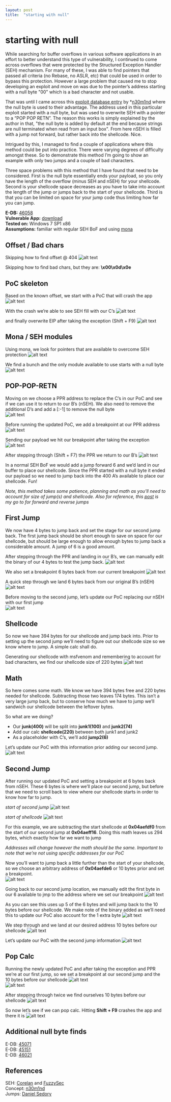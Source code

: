 ```yaml
---
layout: post
title:  "starting with null"
---
```


# starting with null

While searching for buffer overflows in various software applications in an effort to better understand this type of vulnerability, I continued to come across overflows that were protected by the Structured Exception Handler (SEH) mechanism.  For many of these, I was able to find pointers that passed all criteria (no Rebase, no ASLR, etc) that could be used in order to bypass this protection.  However a large problem that caused me to stop developing an exploit and move on was due to the pointer’s address starting with a null byte "00" which is a bad character and not usable.

That was until I came across this [exploit database entry](https://www.exploit-db.com/exploits/40630) by *[n30m1nd](https://twitter.com/NeomindMusic) where the null byte is used to their advantage.  The address used in this particular exploit started with a null byte, but was used to overwrite SEH with a pointer to a “POP POP RETN”.  The reason this works is simply explained by the author in that, "the null byte is added by default at the end because strings are null terminated when read from an input box".  From here nSEH is filled with a jump not forward, but rather back into the shellcode.  Nice. 

Intrigued by this, I managed to find a couple of applications where this method could be put into practice. There were varying degrees of difficulty amongst these. So to demonstrate this method I’m going to show an example with only two jumps and a couple of bad characters. 

Three space problems with this method that I have found that need to be considered.  First is the null byte essentially ends your payload, so you only have the length of the overflow (minus SEH and nSEH) for your shellcode.  Second is your shellcode space decreases as you have to take into account the length of the jump or jumps back to the start of your shellcode.  Third is that you can be limited on space for your jump code thus limiting how far you can jump.

**E-DB:** [46058](https://www.exploit-db.com/exploits/46058)<br>
**Vulnerable App:** [download](https://www.exploit-db.com/apps/6875ea0357dab3ea57d8af67cf67ad83-tsmanager_setup_3.1.0.238.exe)<br>
**Tested on:** Windows 7 SP1 x86<br>
**Assumptions:** familiar with regular SEH BoF and using [mona](https://github.com/corelan/mona)

## Offset / Bad chars
Skipping how to find offset @ 404
	![alt text](../images/null/pattern-offset.png)

Skipping how to find bad chars, but they are:
	**\x00\x0d\x0e**

## PoC skeleton
Based on the known offset, we start with a PoC that will crash the app
![alt text](../images/null/poc-crash.png)

With the crash we’re able to see SEH fill with our C’s 
![alt text](../images/null/nseh-seh.png)

and finally overwrite EIP after taking the exception (Shift + F9)
![alt text](../images/null/eip.png)

## Mona / SEH modules
Using mona, we look for pointers that are available to overcome SEH protection
![alt text](../images/null/mona-seh.png)

We find a bunch and the only module available to use starts with a null byte
![alt text](../images/null/mona-modules.png)

## POP-POP-RETN
Moving on we choose a PPR address to replace the C’s in our PoC and see if we can use it to return to our B’s (nSEH). We also need to remove the additional D’s and add a [:-1] to remove the null byte<br>
![alt text](../images/null/poc1.png)

Before running the updated PoC, we add a breakpoint at our PPR address
![alt text](../images/null/poc1-1.png)

Sending our payload we hit our breakpoint after taking the exception 
![alt text](../images/null/poc1-2.png)

After stepping through (Shift + F7) the PPR we return to our B’s
![alt text](../images/null/poc1-3.png)

In a normal SEH BoF we would add a jump forward 6 and we’d land in our buffer to place our shellcode.  Since the PPR started with a null byte it ended our payload so we need to jump back into the 400 A’s available to place our shellcode.  Fun!

*Note, this method takes some patience, planning and math as you’ll need to account for size of jump(s) and shellcode.  Also for reference, this [post](https://thestarman.pcministry.com/asm/2bytejumps.htm) is my go to for forward and reverse jumps*

## First Jump
We now have 4 bytes to jump back and set the stage for our second jump back.  The first jump back should be short enough to save on space for our shellcode, but should be large enough to allow enough bytes to jump back a considerable amount.  A jump of 6 is a good amount.

After stepping through the PPR and landing in our B’s, we can manually edit the binary of our 4 bytes to test the jump back. 
![alt text](../images/null/poc2-1.png)

We also set a breakpoint 6 bytes back from our current breakpoint
![alt text](../images/null/poc2-2.png)

A quick step through we land 6 bytes back from our original B’s (nSEH)
![alt text](../images/null/poc2-3.png)

Before moving to the second jump, let’s update our PoC replacing our nSEH with our first jump<br>
![alt text](../images/null/poc2.png)

## Shellcode
So now we have 394 bytes for our shellcode and jump back into.  Prior to setting up the second jump we’ll need to figure out our shellcode size so we know where to jump. A simple calc shall do.

Generating our shellcode with msfvenom and remembering to account for bad characters, we find our shellcode size of 220 bytes
![alt text](../images/null/calc.png)

## Math
So here comes some math.  We know we have 394 bytes free and 220 bytes needed for shellcode.  Subtracting those two leaves 174 bytes.  This isn’t a very large jump back, but to conserve how much we have to jump we’ll sandwich our shellcode between the leftover bytes.

So what are we doing?<br>
- Our **junk(400)** will be split into **junk1(100)** and **junk2(74)**<br>
- Add our calc **shellcode(220)** between both junk1 and junk2<br>
- As a placeholder with C’s, we’ll add **jump2(6)** <br>

Let’s update our PoC with this information prior adding our second jump. 
![alt text](../images/null/poc3.png)

## Second Jump
After running our updated PoC and setting a breakpoint at 6 bytes back from nSEH.  These 6 bytes is where we’ll place our second jump, but before that we need to scroll back to view where our shellcode starts in order to know how far to jump.

*start of second jump*
![alt text](../images/null/poc3-1.png)

*start of shellcode*
![alt text](../images/null/poc3-2.png)

For this example, we are subtracting the start shellcode at **0x04aefdf0** from the start of our second jump at **0x04aeff16**.  Doing this math leaves us 294 bytes, which exactly how far we want to jump
	
*Addresses will change however the math should be the same. Important to note that we’re not using specific addresses for our PoC*

Now you’ll want to jump back a little further than the start of your shellcode, so we choose an arbitrary address of **0x04aefde6** or 10 bytes prior and set a breakpoint.  
![alt text](../images/null/poc3-3.png)

Going back to our second jump location, we manually edit the first byte in our 6 available to jmp to the address where we set our breakpoint 
![alt text](../images/null/poc3-4.png)

As you can see this uses up 5 of the 6 bytes and will jump back to the 10 bytes before our shellcode.  We make note of the binary added as we’ll need this to update our PoC also account for the 1 extra byte
![alt text](../images/null/poc3-5.png)

We step through and we land at our desired address 10 bytes before our shellcode
![alt text](../images/null/poc3-6.png)

Let’s update our PoC with the second jump information
![alt text](../images/null/poc4.png)

## Pop Calc
Running the newly updated PoC and after taking the exception and PPR we’re at our first jump, so we set a breakpoint at our second jump and the 10 bytes before our shellcode
![alt text](../images/null/poc4-1a.png)<br>
![alt text](../images/null/poc4-1b.png)

After stepping through twice we find ourselves 10 bytes before our shellcode
![alt text](../images/null/poc4-2.png)

So now let’s see if we can pop calc. Hitting **Shift + F9** crashes the app and there it is
![alt text](../images/null/poc4-3.png)

## Additional null byte finds
E-DB: [45071](https://www.exploit-db.com/exploits/45071)<br>
E-DB: [45151](https://www.exploit-db.com/exploits/45151)<br>
E-DB: [46021](https://www.exploit-db.com/exploits/46021)

## References
SEH: [Corelan](https://www.corelan.be/index.php/2009/07/25/writing-buffer-overflow-exploits-a-quick-and-basic-tutorial-part-3-seh/) and [FuzzySec](http://fuzzysecurity.com/tutorials/expDev/3.html)<br>
Concept: [n30m1nd](https://www.exploit-db.com/exploits/40630) <br>
Jumps: [Daniel Sedory](https://thestarman.pcministry.com/asm/2bytejumps.htm)

